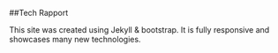##Tech Rapport

This site was created using Jekyll & bootstrap. It is fully responsive and showcases many new technologies. 
